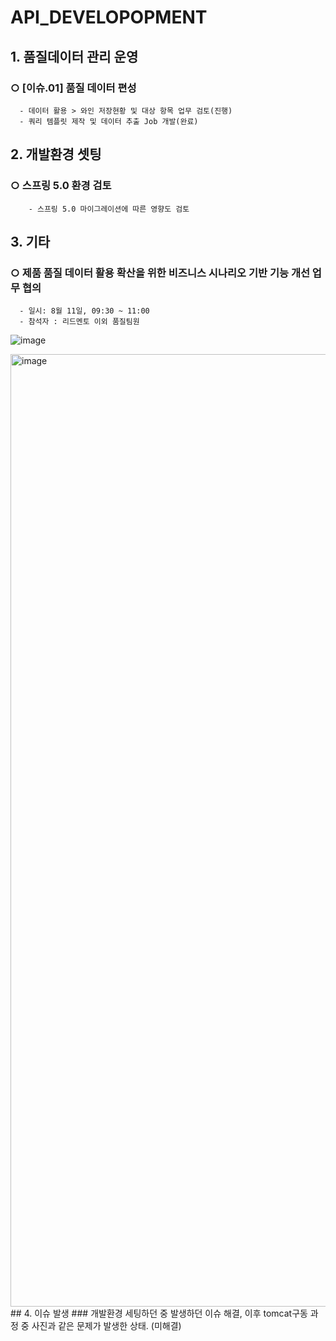 # API_DEVELOPOPMENT

## 1. 품질데이터 관리 운영
###  ○ [이슈.01] 품질 데이터 편성
      - 데이터 활용 > 와인 저장현황 및 대상 항목 업무 검토(진행)
      - 쿼리 템플릿 제작 및 데이터 추출 Job 개발(완료)

## 2. 개발환경 셋팅
###  ○ 스프링 5.0 환경 검토
        - 스프링 5.0 마이그레이션에 따른 영향도 검토
## 3. 기타
###  ○ 제품 품질 데이터 활용 확산을 위한 비즈니스 시나리오 기반 기능 개선 업무 협의
      - 일시: 8월 11일, 09:30 ~ 11:00
      - 참석자 : 리드멘토 이외 품질팀원

![image](https://user-images.githubusercontent.com/61863242/173391338-b615b8da-2bcd-46b9-910c-563b2b8a4988.png)

<img width="1524" alt="image" src="https://user-images.githubusercontent.com/61863242/176138344-63d9ac7c-84ec-40ea-bced-f09a9035bb7f.png">
## 4. 이슈 발생
### 개발환경 세팅하던 중 발생하던 이슈 해결, 이후 tomcat구동 과정 중 사진과 같은 문제가 발생한 상태. (미해결)
